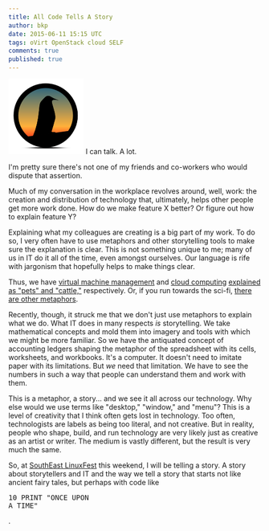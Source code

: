 ```yaml
---
title: All Code Tells A Story
author: bkp
date: 2015-06-11 15:15 UTC
tags: oVirt OpenStack cloud SELF
comments: true
published: true
---
```

![SELF logo](/images/blog/self-logo.png) I can talk. A lot.

I'm pretty sure there's not one of my friends and co-workers who would dispute that assertion. 

Much of my conversation in the workplace revolves around, well, work: the creation and distribution of technology that, ultimately, helps other people get more work done. How do we make feature X better? Or figure out how to explain feature Y?

Explaining what my colleagues are creating is a big part of my work. To do so, I very often have to use metaphors and other storytelling tools to make sure the explanation is clear. This is not something unique to me; many of us in IT do it all of the time, even amongst ourselves. Our language is rife with jargonism that hopefully helps to make things clear.

Thus, we have [virtual machine management](http://ovirt.org) and [cloud computing](https://www.rdoproject.org/) [explained as "pets" and "cattle,"](http://www.slideshare.net/randybias/pets-vs-cattle-the-elastic-cloud-story) respectively. Or, if you run towards the sci-fi, [there are other metaphors](https://youtu.be/-oikiZ6COQk).

Recently, though, it struck me that we don't just use metaphors to explain what we do. What IT does in many respects *is* storytelling. We take mathematical concepts and mold them into imagery and tools with which we might be more familiar. So we have the antiquated concept of accounting ledgers shaping the metaphor of the spreadsheet with its cells, worksheets, and workbooks. It's a computer. It doesn't need to imitate paper with its limitations. But *we* need that limitation. We have to see the numbers in such a way that people can understand them and work with them.

This is a metaphor, a story... and we see it all across our technology. Why else would we use terms like "desktop," "window," and "menu"? This is a level of creativity that I think often gets lost in technology. Too often, technologists are labels as being too literal, and not creative. But in reality, people who shape, build, and run technology are very likely just as creative as an artist or writer. The medium is vastly different, but the result is very much the same.

So, at [SouthEast LinuxFest](http://www.southeastlinuxfest.org/) this weekend, I will be telling a story. A story about storytellers and IT and the way we tell a story that starts not like ancient fairy tales, but perhaps with code like <pre>10 PRINT "ONCE UPON A TIME"</pre>.


